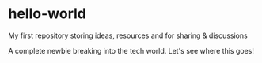 # hello-world
My first repository storing ideas, resources and for sharing &amp; discussions

A complete newbie breaking into the tech world. Let's see where this goes!
